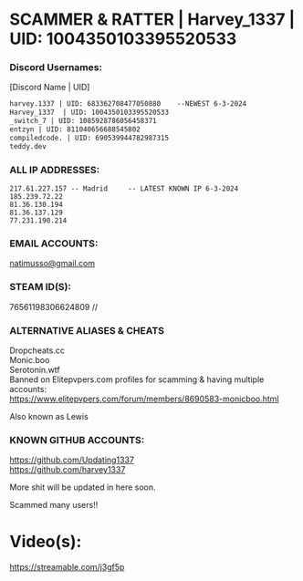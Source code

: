 # SCAMMER & RATTER | Harvey_1337 | UID: 1004350103395520533  

### Discord Usernames:  
[Discord Name | UID]  
```diff
harvey.1337 | UID: 683362708477050880    --NEWEST 6-3-2024
Harvey_1337  | UID: 1004350103395520533  
_switch_7 | UID: 1085928786056458371  
entzyn | UID: 811040656688545802  
compiledcode. | UID: 690539944782987315  
teddy.dev  
```
  
### ALL IP ADDRESSES:
```
217.61.227.157 -- Madrid     -- LATEST KNOWN IP 6-3-2024
185.239.72.22  
81.36.130.194  
81.36.137.129  
77.231.190.214  
```

### EMAIL ACCOUNTS:  
natimusso@gmail.com  

### STEAM ID(S):  
76561198306624809 //   

### ALTERNATIVE ALIASES & CHEATS  
Dropcheats.cc  
Monic.boo  
Serotonin.wtf  
Banned on Elitepvpers.com profiles for scamming & having multiple accounts:  
https://www.elitepvpers.com/forum/members/8690583-monicboo.html  
  
Also known as Lewis  



### KNOWN GITHUB ACCOUNTS:  
https://github.com/Updating1337  
https://github.com/harvey1337  


More shit will be updated in here soon.  

Scammed many users!!  

# Video(s):  
https://streamable.com/j3gf5p  
